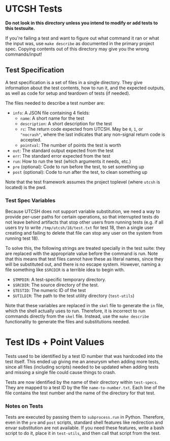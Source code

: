 # UTCSH Tests

**Do not look in this directory unless you intend to modify or add tests to this
testsuite.**

If you're failing a test and want to figure out what command it ran or what
the input was, use `make describe` as documented in the primary project spec.
Copying contents out of this directory may give you the wrong commands/input!

## Test Specification

A test specification is a set of files in a single directory. They give
information about the test contents, how to run it, and the expected outputs,
as well as code for setup and teardown of tests (if needed).

The files needed to describe a test number are:

- `info`: A JSON file containing 4 fields:
  - `name`: A short name for the test
  - `description`: A short description for the test
  - `rc`: The return code expected from UTCSH. May be `0`, `1`, or `"nocrash"`,
    where the last indicates that any non-signal return code is accepted.
  - `pointval`: The number of points the test is worth
- `out`: The standard output expected from the test
- `err`: The standard error expected from the test
- `run`: How to run the test (which arguments it needs, etc.)
- `pre` (optional): Code to run before the test, to set something up
- `post` (optional): Code to run after the test, to clean something up

Note that the test framework assumes the project toplevel (where `utcsh`
is located) is the pwd.

### Test Spec Variables

Because UTCSH does not support variable substitution, we need a way to provide
per-user paths for certain operations, so that interrupted tests do not leave
behind artifacts that stop other users from running tests (e.g. if all users
try to write `/tmp/utcsh/18/test.txt` for test 18, then a single user creating
and failing to delete that file can stop any user on the system from running
test 18).

To solve this, the following strings are treated specially in the test suite:
they are replaced with the appropriate value before the command is run. Note
that this means that test files cannot have these as literal names, since they
will be substituted out, and there is no escape system. However, naming a file
something like `$SRCDIR` is a terrible idea to begin with.

- `$TMPDIR`: A test-specific temporary directory.
- `$SRCDIR`: The source directory of the test.
- `$TESTID`: The numeric ID of the test
- `$UTILDIR`: The path to the test utility directory (`test-utils`)

Note that these variables are replaced in the `skel` file to generate the `in`
file, which the shell actually uses to run. Therefore, it is incorrect to
run commands directly from the `skel` file. Instead, use the `make describe`
functionality to generate the files and substitutions needed.

# Test IDs + Point Values

Tests used to be identified by a test ID number that was hardcoded into the test
itself. This ended up giving me an aneurysm when adding more tests, since all
files (including scripts) needed to be updated when adding tests and missing
a single file could cause things to crash.

Tests are now identified by the name of their directory within `test-specs`.
They are mapped to a test ID by the file `name-to-number.txt`. Each line of the
file contains the test number and the name of the directory for that test.

### Notes on Tests

Tests are executed by passing them to `subprocess.run` in Python. Therefore,
even in the `pre` and `post` scripts, standard shell features like redirection
and envar substitution are not available. If you need these features, write a
bash script to do it, place it in `test-utils`, and then call that script from
the test.
